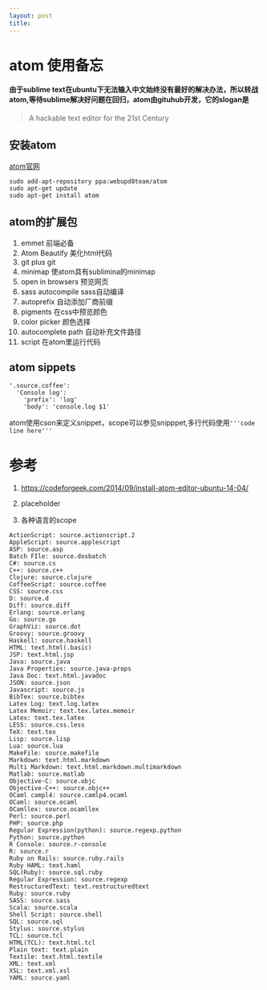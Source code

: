 ```yaml
---
layout: post
title:
---
```


# atom 使用备忘  

#### 由于sublime text在ubuntu下无法输入中文始终没有最好的解决办法，所以转战atom,等待sublime解决好问题在回归，atom由gituhub开发，它的slogan是
>A hackable text editor
for the 21st Century

## 安装atom

[atom官网](https://atom.io/)

```
sudo add-apt-repository ppa:webupd8team/atom
sudo apt-get update
sudo apt-get install atom
```

## atom的扩展包

1. emmet 前端必备
2. Atom Beautify 美化html代码
3. git plus git
4. minimap 使atom具有sublimina的minimap
5. open in browsers 预览网页
6. sass autocompile sass自动编译
7. autoprefix 自动添加厂商前缀
8. pigments 在css中预览颜色
9. color picker 颜色选择
10. autocomplete path  自动补充文件路径
11. script 在atom里运行代码

## atom sippets

```
'.source.coffee':
  'Console log':
    'prefix': 'log'
    'body': 'console.log $1'
```

atom使用cson来定义snippet，scope可以参见snipppet,多行代码使用`'''code line here'''`

# 参考
1. https://codeforgeek.com/2014/09/install-atom-editor-ubuntu-14-04/
2. placeholder

3. 各种语言的scope

```
ActionScript: source.actionscript.2
AppleScript: source.applescript
ASP: source.asp
Batch FIle: source.dosbatch
C#: source.cs
C++: source.c++
Clojure: source.clojure
CoffeeScript: source.coffee
CSS: source.css
D: source.d
Diff: source.diff
Erlang: source.erlang
Go: source.go
GraphViz: source.dot
Groovy: source.groovy
Haskell: source.haskell
HTML: text.html(.basic)
JSP: text.html.jsp
Java: source.java
Java Properties: source.java-props
Java Doc: text.html.javadoc
JSON: source.json
Javascript: source.js
BibTex: source.bibtex
Latex Log: text.log.latex
Latex Memoir: text.tex.latex.memoir
Latex: text.tex.latex
LESS: source.css.less
TeX: text.tex
Lisp: source.lisp
Lua: source.lua
MakeFile: source.makefile
Markdown: text.html.markdown
Multi Markdown: text.html.markdown.multimarkdown
Matlab: source.matlab
Objective-C: source.objc
Objective-C++: source.objc++
OCaml campl4: source.camlp4.ocaml
OCaml: source.ocaml
OCamllex: source.ocamllex
Perl: source.perl
PHP: source.php
Regular Expression(python): source.regexp.python
Python: source.python
R Console: source.r-console
R: source.r
Ruby on Rails: source.ruby.rails
Ruby HAML: text.haml
SQL(Ruby): source.sql.ruby
Regular Expression: source.regexp
RestructuredText: text.restructuredtext
Ruby: source.ruby
SASS: source.sass
Scala: source.scala
Shell Script: source.shell
SQL: source.sql
Stylus: source.stylus
TCL: source.tcl
HTML(TCL): text.html.tcl
Plain text: text.plain
Textile: text.html.textile
XML: text.xml
XSL: text.xml.xsl
YAML: source.yaml
```
